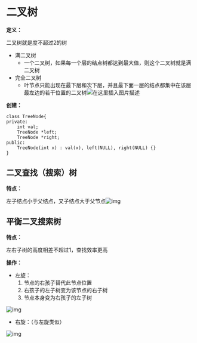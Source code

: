 # 二叉树

**定义：**

二叉树就是度不超过2的树

- 满二叉树
  - 一个二叉树，如果每一个层的结点树都达到最大值，则这个二叉树就是满二叉树
- 完全二叉树
  - 叶节点只能出现在最下层和次下层，并且最下面一层的结点都集中在该层最左边的若干位置的二叉树![在这里插入图片描述](https://img-blog.csdnimg.cn/20200711102136744.png?x-oss-process=image/watermark,type_ZmFuZ3poZW5naGVpdGk,shadow_10,text_aHR0cHM6Ly9ibG9nLmNzZG4ubmV0L3FxXzQzNzYyMTkx,size_16,color_FFFFFF,t_70) 



**创建：**

```
class TreeNode{
private:
	int val;
	TreeNode *left;
	TreeNode *right;
public:
	TreeNode(int x) : val(x), left(NULL), right(NULL) {}
}
```



## 二叉查找（搜索）树

**特点：**

左子结点小于父结点，又子结点大于父节点![img](https://ss.csdn.net/p?http://mmbiz.qpic.cn/mmbiz_jpg/NtO5sialJZGoBqEgxvibyZ3S2O8GG2EcibsMKibN9giaNVMbFIlnvTkruWuatuQdvoN07INpbQMFfibtlamFibYTYZjTw/640?wx_fmt=jpeg) 



## 平衡二叉搜索树

**特点：**

左右子树的高度相差不超过1，查找效率更高

**操作：**

- 左旋：
  	1. 节点的右孩子替代此节点位置 
   2. 右孩子的左子树变为该节点的右子树 
   3. 节点本身变为右孩子的左子树

![img](https://ss.csdn.net/p?http://mmbiz.qpic.cn/mmbiz_png/NtO5sialJZGrqT0u9qe3LHmw2BboeYxQKWwd2UTIZ6BI7JMG5UwyOWpf19KBRjK8RgshfdpZCvRfyc6spPMpFqA/640?wx_fmt=png)

- 右旋：（与左旋类似）

![img](https://ss.csdn.net/p?http://mmbiz.qpic.cn/mmbiz_png/NtO5sialJZGrqT0u9qe3LHmw2BboeYxQKgLaKRwicBRAP2563F4Zeg1S2g9mFfGY6nsLzCKACXN1Z3ibQ4S31094Q/640?wx_fmt=png)

